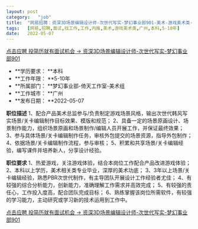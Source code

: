 ```yaml
---
layout:	post
category:	"job"
title:	"网易招聘：资深3D场景编辑设计师-次世代写实-梦幻事业部901-美术-游戏美术类-广州本科5-10年"
tags:	[网易,招聘,面试,找工作,工作,内推,美术,游戏美术类,广州,本科,5-10年]
date:	2022-05-07
---
```


[点击应聘 投简历就有面试机会 -> 资深3D场景编辑设计师-次世代写实-梦幻事业部901](http://mobile.bole.netease.com/bole/boleDetail?id=39998&employeeId=346f03c3cda5f04c&key=all)



- **学历要求： **本科
- **工作年限： **5-10年
- **所属部门： **梦幻事业部-倚天工作室-美术组
- **工作城市： **广州
- **发布日期： **2022-05-07



**职位描述**
1、配合产品美术总监参与/负责制定游戏场景风格，输出次世代韩风写实场景/关卡编辑制作目标效果、模版和规范；
2、具备一定的场景原画设计、场景制作能力，组织场景原画和场景制作/编辑人员开展工作，并保证最终效果；
3、参与具体场景/关卡编辑制作任务，审核外包提交的场景资源，指导外包制作；
4、依据场景/关卡编辑制作流程，参与审核；
5、积累和共享场景/关卡编辑经验，编写课件并培养新人，分享设计经验。




**职位要求**
1、热爱游戏，关注游戏体验，结合本岗位工作配合产品改进游戏体验；
2、本科以上学历，美术相关类专业毕业，深厚的美术功底；
3、3年以上场景/关卡编辑经验，熟悉PBR次世代制作，有主导团队开展设计工作经验者尤佳；
4、有较强的综合分析能力，创新能力，准确理解工作需求并高效完成；
5、有较强的责任心，工作投入度高，配合团队完成目标；
6、熟练掌握该岗位所需软件，有较强的学习能力，主动研究或学习新的技术运用到工作中。



[点击应聘 投简历就有面试机会 -> 资深3D场景编辑设计师-次世代写实-梦幻事业部901](http://mobile.bole.netease.com/bole/boleDetail?id=39998&employeeId=346f03c3cda5f04c&key=all)